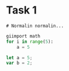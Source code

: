 # Task 1
~~~
# Normalin normalin...
~~~
~~~Python
giimport math
for i in range(5):
    a = 5
~~~

~~~javascript
let a = 5;
var b = 2;
